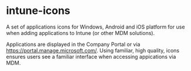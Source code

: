 # intune-icons
A set of applications icons for Windows, Android and iOS platform for use when adding applications to Intune (or other MDM solutions).

Applications are displayed in the Company Portal or via https://portal.manage.microsoft.com/. Using familiar, high quality, icons ensures users see a familiar interface when accessing appications via MDM.
